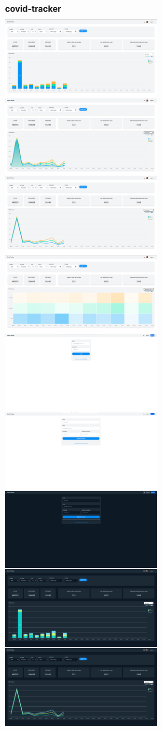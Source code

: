 # covid-tracker

![](./ss/1.png)
![](./ss/2.png)
![](./ss/3.png)
![](./ss/4.png)
![](./ss/5.png)
![](./ss/6.png)
![](./ss/7.png)
![](./ss/8.png)
![](./ss/9.png)